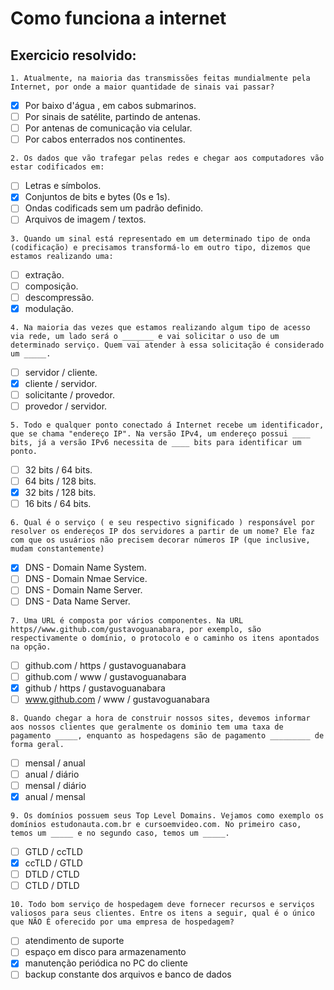 # Como funciona a internet

## Exercicio resolvido:

`1. Atualmente, na maioria das transmissões feitas mundialmente pela Internet, por onde a maior quantidade de sinais vai passar?`
* [x] Por baixo d'água , em cabos submarinos.
* [ ] Por sinais de satélite, partindo de antenas.
* [ ] Por antenas de comunicação via celular.
* [ ] Por cabos enterrados nos continentes.

`2. Os dados que vão trafegar pelas redes e chegar aos computadores vão estar codificados em:`
* [ ] Letras e símbolos.
* [x] Conjuntos de bits e bytes (0s e 1s).
* [ ] Ondas codificads sem um padrão definido.
* [ ] Arquivos de imagem / textos.

`3. Quando um sinal está representado em um determinado tipo de onda (codificação) e precisamos transformá-lo em outro tipo, dizemos que estamos realizando uma: `
* [ ] extração.
* [ ] composição.
* [ ] descompressão.
* [x] modulação.

`4. Na maioria das vezes que estamos realizando algum tipo de acesso via rede, um lado será o _______ e vai solicitar o uso de um determinado serviço. Quem vai atender à essa solicitação é considerado um _____.`
* [ ] servidor / cliente.
* [x] cliente / servidor.
* [ ] solicitante / provedor.
* [ ] provedor / servidor.

`5. Todo e qualquer ponto conectado á Internet recebe um identificador, que se chama "endereço IP". Na versão IPv4, um endereço possui ____  bits, já a versão IPv6 necessita de ____ bits para identificar um ponto.`
* [ ] 32 bits / 64 bits.
* [ ] 64 bits / 128 bits.
* [x] 32 bits / 128 bits.
* [ ] 16 bits / 64  bits.

`6. Qual é o serviço ( e seu respectivo significado ) responsável por resolver os endereços IP dos servidores a partir de um nome? Ele faz com que os usuários não precisem decorar números IP (que inclusive, mudam constantemente)`
* [x] DNS - Domain Name System.
* [ ] DNS - Domain Nmae Service.
* [ ] DNS - Domain Name Server.
* [ ] DNS - Data Name Server.

`7. Uma URL é composta por vários componentes. Na URL https//www.github.com/gustavoguanabara, por exemplo, são respectivamente o domínio, o protocolo e o caminho os itens apontados na opção.`
* [ ] github.com / https / gustavoguanabara
* [ ] github.com / www / gustavoguanabara
* [x] github / https / gustavoguanabara 
* [ ] www.github.com / www / gustavoguanabara

`8. Quando chegar a hora de construir nossos sites, devemos informar aos nossos clientes que geralmente os dominio tem uma taxa de pagamento _____, enquanto as hospedagens são de pagamento _________ de forma geral.`
* [ ] mensal / anual 
* [ ] anual / diário
* [ ] mensal / diário
* [x] anual / mensal

`9. Os domínios possuem seus Top Level Domains. Vejamos como exemplo os domínios estudonauta.com.br e cursoemvideo.com. No primeiro caso, temos um _____ e no segundo caso, temos um _____.`
* [ ] GTLD / ccTLD
* [x] ccTLD / GTLD
* [ ] DTLD / CTLD
* [ ] CTLD / DTLD

`10. Todo bom serviço de hospedagem deve fornecer recursos e serviços valiosos para seus clientes. Entre os itens a seguir, qual é o único que NÃO É oferecido por uma empresa de hospedagem?`
* [ ] atendimento de suporte
* [ ] espaço em disco para armazenamento
* [x] manutenção periódica no PC do cliente
* [ ] backup constante dos arquivos e banco de dados
